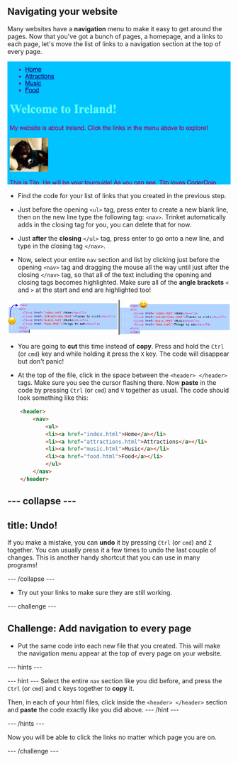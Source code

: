 ## Navigating your website

Many websites have a **navigation** menu to make it easy to get around the pages. Now that you've got a bunch of pages, a homepage, and a links to each page, let's move the list of links to a navigation section at the top of every page. 

![Example of a web page with navigation links at the top](images/egNavLinksAtTop.png)

- Find the code for your list of links that you created in the previous step.

- Just before the opening `<ul>` tag, press enter to create a new blank line, then on the new line type the following tag: `<nav>`. Trinket automatically adds in the closing tag for you, you can delete that for now.

- Just **after** the **closing** `</ul>` tag, press enter to go onto a new line, and type in the closing tag `</nav>`. 

- Now, select your entire `nav` section and list by clicking just before the opening `<nav>` tag and dragging the mouse all the way until just after the closing `</nav>` tag, so that all of the text including the opening and closing tags becomes highlighted. Make sure all of the **angle brackets** `<` and `>` at the start and end are highlighted too!

![Text on the left is not fully selected while the text on the right is](images/egSelectedYayWoops.png)

- You are going to **cut** this time instead of **copy**. Press and hold the `Ctrl` \(or `cmd`\) key and while holding it press the `X` key. The code will disappear but don't panic!

- At the top of the file, click in the space between the `<header> </header>` tags. Make sure you see the cursor flashing there. Now **paste** in the code by pressing `Ctrl` \(or `cmd`\) and `V` together as usual. The code should look something like this:

```html
    <header>
        <nav>
            <ul>
            <li><a href="index.html">Home</a></li>
            <li><a href="attractions.html">Attractions</a></li>
            <li><a href="music.html">Music</a></li>
            <li><a href="food.html">Food</a></li>
            </ul>
        </nav>
    </header>
```

--- collapse ---
---
title: Undo!
---

If you make a mistake, you can **undo** it by pressing `Ctrl` \(or `cmd`\) and `Z` together. You can usually press it a few times to undo the last couple of changes. This is another handy shortcut that you can use in many programs!

--- /collapse ---

- Try out your links to make sure they are still working.

--- challenge ---

## Challenge: Add navigation to every page

- Put the same code into each new file that you created. This will make the navigation menu appear at the top of every page on your website.

 --- hints ---

 --- hint ---
 Select the entire `nav` section like you did before, and press the `Ctrl` \(or `cmd`\) and `C` keys together to **copy** it. 
 
 Then, in each of your html files, click inside the `<header> </header>` section and **paste** the code exactly like you did above.
 --- /hint ---

 --- /hints ---

Now you will be able to click the links no matter which page you are on. 

--- /challenge ---
